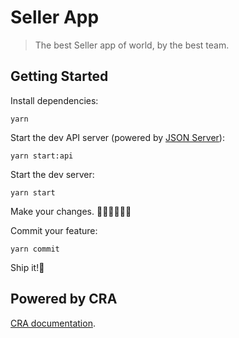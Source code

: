 # Seller App

> The best Seller app of world, by the best team.

## Getting Started

Install dependencies:

```shell
yarn
```

Start the dev API server (powered by [JSON Server](https://github.com/typicode/json-server#readme)):

```shell
yarn start:api
```

Start the dev server:

```shell
yarn start
```

Make your changes. 👩🏼‍💻👨🏻‍💻

Commit your feature:

```shell
yarn commit
```

Ship it!🚀

## Powered by CRA

[CRA documentation](./docs/CRA.md).
